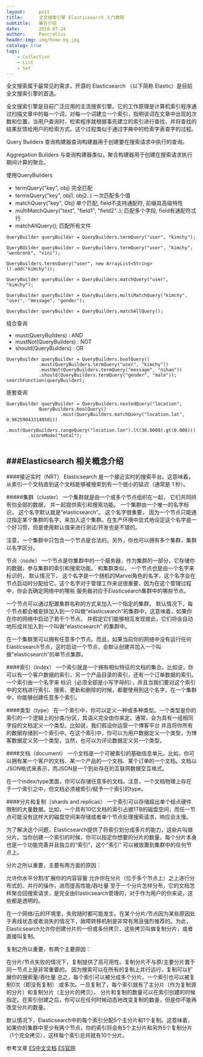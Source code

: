 ```yaml
---
layout:     post
title:      全文搜索引擎 Elasticsearch 入门教程
subtitle:   集合介绍
date:       2018-07-24
author:     Pancratius
header-img: img/home-bg.jpg
catalog: true
tags:
    - Collection
    - List
    - Set
---
```



全文搜索属于最常见的需求，开源的 Elasticsearch （以下简称 Elastic）是目前全文搜索引擎的首选。

全文搜索引擎是目前广泛应用的主流搜索引擎。它的工作原理是计算机索引程序通过扫描文章中的每一个词，对每一个词建立一个索引，指明该词在文章中出现的次数和位置，当用户查询时，检索程序就根据事先建立的索引进行查找，并将查找的结果反馈给用户的检索方式。这个过程类似于通过字典中的检索字表查字的过程。

Query Builders 
查询构建器查询构建器用于创建要在搜索请求中执行的查询。

Aggregation Builders
与查询构建器类似，聚合构建器用于创建在搜索请求执行期间计算的聚合。

使用QueryBuilders

* termQuery("key", obj) 完全匹配
* termsQuery("key", obj1, obj2..)   一次匹配多个值
* matchQuery("key", Obj) 单个匹配, field不支持通配符, 前缀具高级特性
* multiMatchQuery("text", "field1", "field2"..);  匹配多个字段, field有通配符忒行
* matchAllQuery();         匹配所有文件

```
QueryBuilder queryBuilder = QueryBuilders.termQuery("user", "kimchy");

QueryBUilder queryBuilder = QueryBuilders.termQuery("user", "kimchy", "wenbronk", "vini");

QueryBuilders.termsQuery("user", new ArrayList<String>().add("kimchy"));

QueryBuilder queryBuilder = QueryBuilders.matchQuery("user", "kimchy");

QueryBuilder queryBuilder = QueryBuilders.multiMatchQuery("kimchy", "user", "message", "gender");

QueryBuilder queryBuilder = QueryBuilders.matchAllQuery();
```

组合查询
* must(QueryBuilders)       : AND
* mustNot(QueryBuilders)    : NOT
* should(QueryBuilders)     : OR

```
QueryBuilder queryBuilder = QueryBuilders.boolQuery()
            .must(QueryBuilders.termQuery("user", "kimchy"))
            .mustNot(QueryBuilders.termQuery("message", "nihao"))
            .should(QueryBuilders.termQuery("gender", "male"));
searchFunction(queryBuilder);
```

嵌套查询

```
QueryBuilder queryBuilder = QueryBuilders.nestedQuery("location", 
            QueryBuilders.boolQuery()
                    .must(QueryBuilders.matchQuery("location.lat", 0.962590433140581))
                    .must(QueryBuilders.rangeQuery("location.lon").lt(36.0000).gt(0.000)))
        .scoreMode("total");
        
```

## ###Elasticsearch 相关概念介绍

####接近实时（NRT）
Elasticsearch 是一个接近实时的搜索平台。这意味着，从索引一个文档直到这个文档能够被搜索到有一个很小的延迟（通常是 1 秒）。

#####集群（cluster）
一个集群就是由一个或多个节点组织在一起， 它们共同持有你全部的数据， 并一起提供索引和搜索功能。 一个集群由一个唯一的名字标识， 这个名字默认就是“elasticsearch”。 这个名字很重要， 因为一个节点只能通过指定某个集群的名字，来加入这个集群。在生产环境中显式地设定这个名字是一个好习惯，但是使用默认值来进行测试/开发也是不错的。

注意，一个集群中只包含一个节点是合法的。另外，你也可以拥有多个集群，集群以名字区分。

节点（node）
一个节点是你集群中的一个服务器，作为集群的一部分，它存储你的数据，参与集群的索引和搜索功能。 和集群类似， 一个节点也是由一个名字来标识的， 默认情况下， 这个名字是一个随机的Marvel角色的名字，这个名字会在节点启动时分配给它。这个名字对于管理工作来说很重要，因为在这个管理过程中，你会去确定网络中的哪些 服务器对应于Elasticsearch集群中的哪些节点。

一个节点可以通过配置集群名称的方式来加入一个指定的集群。 默认情况下，每个节点都会被安排加入到一个叫做“elasticsearch”的集群中，这意味着，如果你在你的网络中启动了若干个节点， 并假定它们能够相互发现彼此，它们将会自动地形成并加入到一个叫做“elasticsearch” 的集群中。

在一个集群里可以拥有任意多个节点。而且，如果当前你的网络中没有运行任何Elasticsearch节点，这时启动一个节点，会默认创建并加入一个叫做“elasticsearch”的单节点集群。

####索引（index）
一个索引就是一个拥有相似特征的文档的集合。比如说，你可以有一个客户数据的索引，另一个产品目录的索引，还有一个订单数据的索引。一个索引由一个名字来 标识（必须全部是小写字母的），并且当我们要对这个索引中的文档进行索引、搜索、更新和删除的时候，都要使用到这个名字。在一个集群中，你能够创建任意多个索引。


####类型（type）
在一个索引中，你可以定义一种或多种类型。一个类型是你的索引的一个逻辑上的分类/分区，其语义完全由你来定。通常，会为具有一组相同字段的文档定义一个类型。比如说，我们假设你运营一个博客平台 并且将你所有的数据存储到一个索引中。在这个索引中，你可以为用户数据定义一个类型，为博客数据定义另一个类型，当然，也可以为评论数据定义另一个类型。

####文档（document）
一个文档是一个可被索引的基础信息单元。比如，你可以拥有某一个客户的文档、某一个产品的一个文档、某个订单的一个文档。文档以JSON格式来表示，而JSON是一个到处存在的互联网数据交互格式。

在一个index/type里面，你可以存储任意多的文档。注意，一个文档物理上存在于一个索引之中，但文档必须被索引/赋予一个索引的type。

####分片和复制（shards and replicas）
一个索引可以存储超出单个结点硬件限制的大量数据。比如，一个具有10亿文档的索引占据1TB的磁盘空间，而任一节点可能没有这样大的磁盘空间来存储或者单个节点处理搜索请求，响应会太慢。

为了解决这个问题，Elasticsearch提供了将索引划分成多片的能力，这些片叫做分片。当你创建一个索引的时候，你可以指定你想要的分片的数量。每个分片本身也是一个功能完善并且独立的“索引”，这个“索引” 可以被放置到集群中的任何节点上。

分片之所以重要，主要有两方面的原因：

允许你水平分割/扩展你的内容容量
允许你在分片（位于多个节点上）之上进行分布式的、并行的操作，进而提高性能/吞吐量
至于一个分片怎样分布，它的文档怎样聚合回搜索请求，是完全由Elasticsearch管理的，对于作为用户的你来说，这些都是透明的。

在一个网络/云的环境里，失败随时都可能发生。在某个分片/节点因为某些原因处于离线状态或者消失的情况下，故障转移机制是非常有用且强烈推荐的。为此， Elasticsearch允许你创建分片的一份或多份拷贝，这些拷贝叫做复制分片，或者直接叫复制。

复制之所以重要，有两个主要原因：

在分片/节点失败的情况下，复制提供了高可用性。复制分片不与原/主要分片置于同一节点上是非常重要的。
因为搜索可以在所有的复制上并行运行，复制可以扩展你的搜索量/吞吐量
总之，每个索引可以被分成多个分片。一个索引也可以被复制0次（即没有复制） 或多次。一旦复制了，每个索引就有了主分片（作为复制源的分片）和复制分片（主分片的拷贝）。 分片和复制的数量可以在索引创建的时候指定。在索引创建之后，你可以在任何时候动态地改变复制的数量，但是你不能再改变分片的数量。

默认情况下，Elasticsearch中的每个索引分配5个主分片和1个复制。这意味着，如果你的集群中至少有两个节点，你的索引将会有5个主分片和另外5个复制分片（1个完全拷贝），这样每个索引总共就有10个分片。



参考文章
[ES中文文档](https://endymecy.gitbooks.io/elasticsearch-guide-chinese/content/getting-started/basic-concepts.html)
[ES官网](https://www.elastic.co/guide/en/elasticsearch/client/java-rest/6.3/java-rest-high-aggregation-builders.html#_pipeline_aggregations)

